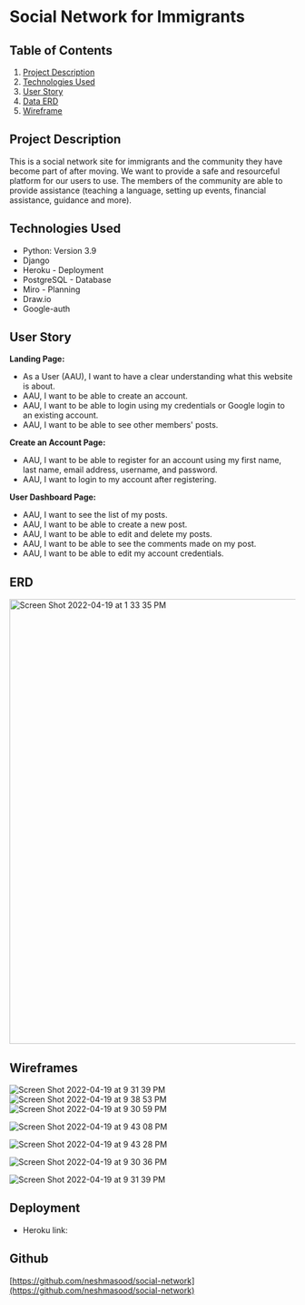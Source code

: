 # Social Network for Immigrants


## Table of Contents

1. [Project Description](https://github.com/neshmasood/social-network/#project-description)
2. [Technologies Used](https://github.com/neshmasood/social-network/#technologies-used)
3. [User Story](https://github.com/neshmasood/social-network/#user-story)
4. [Data ERD](https://github.com/neshmasood/social-network/#erd)
5. [Wireframe](https://github.com/neshmasood/social-network/#wireframes)



## Project Description

This is a social network site for immigrants and the community they have become part of after moving.  We want to provide a safe and resourceful platform for our users to use. The members of the community are able to provide assistance (teaching a language, setting up events, financial assistance, guidance and more).



## Technologies Used

* Python: Version 3.9
* Django
* Heroku - Deployment
* PostgreSQL - Database
* Miro - Planning
* Draw.io
* Google-auth


## User Story

**Landing Page:**
* As a User (AAU), I want to have a clear understanding what this website is about. 
* AAU, I want to be able to create an account. 
* AAU, I want to be able to login using my credentials or Google login to an existing account. 
* AAU, I want to be able to see other members' posts. 

**Create an Account Page:**
* AAU, I want to be able to register for an account using my first name, last name, email address, username, and password. 
* AAU, I want to login to my account after registering.

**User Dashboard Page:**
* AAU, I want to see the list of my posts. 
* AAU, I want to be able to create a new post. 
* AAU, I want to be able to edit and delete my posts. 
* AAU, I want to be able to see the comments made on my post. 
* AAU, I want to be able to edit my account credentials. 


## ERD

<img width="782" alt="Screen Shot 2022-04-19 at 1 33 35 PM" src="https://user-images.githubusercontent.com/92559697/164075146-47e04c14-b208-433c-a389-3b3629789076.png">


## Wireframes

![Screen Shot 2022-04-19 at 9 31 39 PM](https://user-images.githubusercontent.com/92559697/164135328-544599c5-f82e-4672-9d46-1f6019227a3c.png)
![Screen Shot 2022-04-19 at 9 38 53 PM](https://user-images.githubusercontent.com/92559697/164136018-f8b862a1-a172-421a-9425-d8754ee7625e.png)
![Screen Shot 2022-04-19 at 9 30 59 PM](https://user-images.githubusercontent.com/92559697/164136129-e5a69fbf-a61e-4e37-b3bf-954161c7fec1.png)

![Screen Shot 2022-04-19 at 9 43 08 PM](https://user-images.githubusercontent.com/92559697/164137321-47529989-8260-41e0-ac1a-6c6cf76eb3fa.png)

![Screen Shot 2022-04-19 at 9 43 28 PM](https://user-images.githubusercontent.com/92559697/164137404-1044358b-a05e-4da1-9758-2b46aef8b4a0.png)


![Screen Shot 2022-04-19 at 9 30 36 PM](https://user-images.githubusercontent.com/92559697/164135395-1201fa1f-4749-4443-91f8-3bf9b9c286bf.png)

![Screen Shot 2022-04-19 at 9 31 39 PM](https://user-images.githubusercontent.com/92559697/164135433-82bf0f87-269c-46cb-abd0-6335163b7182.png)






## Deployment

* Heroku link:

## Github
[https://github.com/neshmasood/social-network](https://github.com/neshmasood/social-network)

